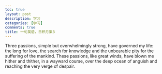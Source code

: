 ```yaml
---
toc: true
layout: post
description: 学习
categories: [学习]
comments: true
title: 一句英语，日积月累3
---
```


Three passions, simple but overwhelmingly strong, have governed my life: the long for love, the search for knowledge and the unbearable pity for the suffering of the mankind. These passions, like great winds, have blown me hither and thither, in a wayward course, over the deep ocean of anguish and reaching the very verge of despair.